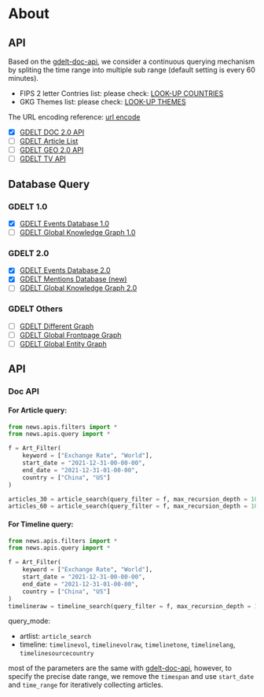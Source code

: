 # About

## API

Based on the [gdelt-doc-api](https://github.com/alex9smith/gdelt-doc-api/), we consider a continuous querying mechanism by spliting the time range into multiple sub range (default setting is every 60 minutes).

* FIPS 2 letter Contries list: please check: [LOOK-UP COUNTRIES](http://data.gdeltproject.org/api/v2/guides/LOOKUP-COUNTRIES.TXT)
* GKG Themes list: please check: [LOOK-UP THEMES](http://data.gdeltproject.org/api/v2/guides/LOOKUP-GKGTHEMES.TXT)

The URL encoding reference: [url encode](https://www.eso.org/~ndelmott/url_encode.html)


 - [x] [GDELT DOC 2.0 API](https://blog.gdeltproject.org/gdelt-doc-2-0-api-debuts/)
 - [ ] [GDELT Article List](https://blog.gdeltproject.org/announcing-the-gdelt-article-list-rss-feed/)
 - [ ] [GDELT GEO 2.0 API](https://blog.gdeltproject.org/gdelt-geo-2-0-api-debuts/)
 - [ ] [GDELT TV API](https://blog.gdeltproject.org/gdelt-2-0-television-api-debuts/)

## Database Query

### GDELT 1.0

 - [x] [GDELT Events Database 1.0](http://data.gdeltproject.org/events/index.html)
 - [ ] [GDELT Global Knowledge Graph 1.0](http://data.gdeltproject.org/gkg/index.html)

### GDELT 2.0

 - [x] [GDELT Events Database 2.0](https://blog.gdeltproject.org/gdelt-2-0-our-global-world-in-realtime/)
 - [x] [GDELT Mentions Database (new)](https://blog.gdeltproject.org/gdelt-2-0-our-global-world-in-realtime/)
 - [ ] [GDELT Global Knowledge Graph 2.0](https://blog.gdeltproject.org/gdelt-2-0-our-global-world-in-realtime/)

### GDELT Others
- [ ] [GDELT Different Graph](https://blog.gdeltproject.org/announcing-the-gdelt-global-difference-graph-gdg-planetary-scale-change-detection-for-the-global-news-media/)  
- [ ] [GDELT Global Frontpage Graph](https://blog.gdeltproject.org/announcing-gdelt-global-frontpage-graph-gfg/)
- [ ] [GDELT Global Entity Graph](https://blog.gdeltproject.org/announcing-the-global-entity-graph-geg-and-a-new-11-billion-entity-dataset/)

## API 

### Doc API

#### For Article query:

```python
from news.apis.filters import * 
from news.apis.query import * 

f = Art_Filter(
    keyword = ["Exchange Rate", "World"],
    start_date = "2021-12-31-00-00-00",
    end_date = "2021-12-31-01-00-00",
    country = ["China", "US"]
)

articles_30 = article_search(query_filter = f, max_recursion_depth = 100, time_range = 30)
articles_60 = article_search(query_filter = f, max_recursion_depth = 100, time_range = 60)
```
#### For Timeline query:

```python
from news.apis.filters import * 
from news.apis.query import * 

f = Art_Filter(
    keyword = ["Exchange Rate", "World"],
    start_date = "2021-12-31-00-00-00",
    end_date = "2021-12-31-01-00-00",
    country = ["China", "US"]
)
timelineraw = timeline_search(query_filter = f, max_recursion_depth = 100, query_mode = "timelinevolraw")
```

query_mode:
* artlist: `article_search`
* timeline: `timelinevol`, `timelinevolraw`, `timelinetone`, `timelinelang`, `timelinesourcecountry`

most of the parameters are the same with [gdelt-doc-api](https://github.com/alex9smith/gdelt-doc-api/), however, to specify the precise date range, we remove the `timespan` and use `start_date` and `time_range` for iteratively collecting articles.
